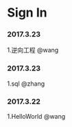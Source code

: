 # Sign In

### 2017.3.23

1.逆向工程 @wang

### 2017.3.23

1.sql   @zhang

### 2017.3.22

1.HelloWorld   @wang